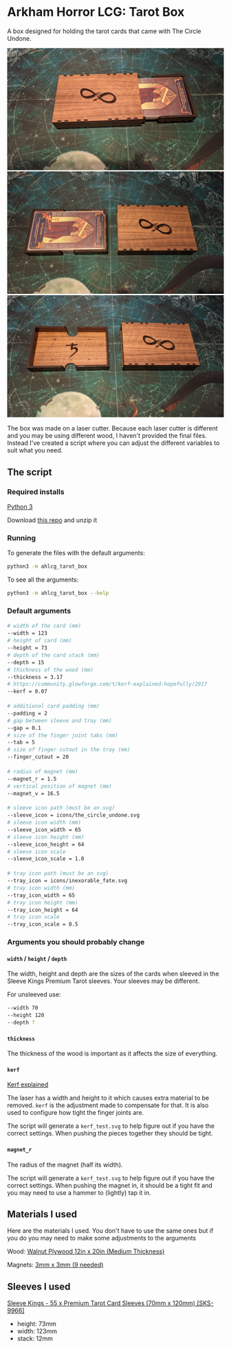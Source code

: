 # Arkham Horror LCG: Tarot Box

A box designed for holding the tarot cards that came with The Circle Undone.


<img alt="Sleeve & Tray (open)" src=".github/sleeve_tray_open.jpg"/>
<img alt="Sleeve & Tray (with cards)" src=".github/sleeve_tray_cards.jpg"/>
<img alt="Sleeve & Tray (without cards)" src=".github/sleeve_tray_empty.jpg"/>

The box was made on a laser cutter. Because each laser cutter is different and you may be using different wood, I haven't provided the final files.
Instead I've created a script where you can adjust the different variables to suit what you need.


## The script

### Required installs

[Python 3](https://wiki.python.org/moin/BeginnersGuide/Download)

Download [this repo](https://codeload.github.com/North101/ahlcg_tarot_box/zip/refs/heads/main) and unzip it


### Running

To generate the files with the default arguments:
```bash
python3 -m ahlcg_tarot_box
```

To see all the arguments:
```bash
python3 -m ahlcg_tarot_box --help
```


### Default arguments

```bash
# width of the card (mm)
--width = 123
# height of card (mm)
--height = 73
# depth of the card stack (mm)
--depth = 15
# thickness of the wood (mm)
--thickness = 3.17
# https://community.glowforge.com/t/kerf-explained-hopefully/2917
--kerf = 0.07

# additional card padding (mm)
--padding = 2
# gap between sleeve and tray (mm)
--gap = 0.1
# size of the finger joint tabs (mm)
--tab = 5
# size of finger cutout in the tray (mm)
--finger_cutout = 20

# radius of magnet (mm)
--magnet_r = 1.5
# vertical position of magnet (mm)
--magnet_v = 16.5

# sleeve icon path (must be an svg)
--sleeve_icon = icons/the_circle_undone.svg
# sleeve icon width (mm)
--sleeve_icon_width = 65
# sleeve icon height (mm)
--sleeve_icon_height = 64
# sleeve icon scale
--sleeve_icon_scale = 1.0

# tray icon path (must be an svg)
--tray_icon = icons/inexorable_fate.svg
# tray icon width (mm)
--tray_icon_width = 65
# tray icon height (mm)
--tray_icon_height = 64
# tray icon scale
--tray_icon_scale = 0.5
```


### Arguments you should probably change

#### `width` / `height` / `depth`

The width, height and depth are the sizes of the cards when sleeved in the Sleeve Kings Premium Tarot sleeves. Your sleeves may be different.

For unsleeved use:
```bash
--width 70
--height 120
--depth ?
```


#### `thickness`

The thickness of the wood is important as it affects the size of everything.


#### `kerf`

[Kerf explained](https://community.glowforge.com/t/kerf-explained-hopefully/2917)

The laser has a width and height to it which causes extra material to be removed. `kerf` is the adjustment made to compensate for that. It is also used to configure how tight the finger joints are.

The script will generate a `kerf_test.svg` to help figure out if you have the correct settings. When pushing the pieces together they should be tight.


#### `magnet_r`

The radius of the magnet (half its width).

The script will generate a `kerf_test.svg` to help figure out if you have the correct settings. When pushing the magnet in, it should be a tight fit and you may need to use a hammer to (lightly) tap it in.


## Materials I used

Here are the materials I used. You don't have to use the same ones but if you do you may need to make some adjustments to the arguments

Wood: [Walnut Plywood 12in x 20in (Medium Thickness)](https://shop.glowforge.com/collections/plywood/products/walnut-plywood-finished)

Magnets: [3mm x 3mm (9 needed)](https://www.amazon.co.uk/dp/B0C81JJJ3R)


## Sleeves I used

[Sleeve Kings - 55 x Premium Tarot Card Sleeves (70mm x 120mm) [SKS-9966]](https://sleevekings.com/products/tarot-card-sleeves-70x120mm-55-pack-100-microns-preorder)
* height: 73mm
* width: 123mm
* stack: 12mm
